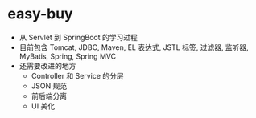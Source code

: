 # easy-buy

- 从 Servlet 到 SpringBoot 的学习过程
- 目前包含 Tomcat, JDBC, Maven, EL 表达式, JSTL 标签, 过滤器, 监听器, MyBatis, Spring, Spring MVC 
- 还需要改进的地方
	- Controller 和 Service 的分层
    - JSON 规范
    - 前后端分离
    - UI 美化